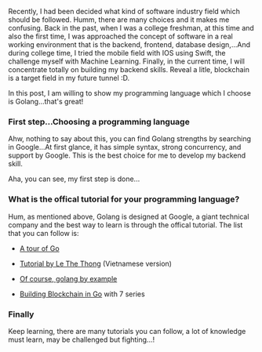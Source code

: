 [comment]: <> (Rambling a little)

[comment]: <> (self)

Recently, I had been decided what kind of software industry field which should be followed. Humm, there are many choices
and it makes me confusing. Back in the past, when I was a college freshman, at this time and also the first time, I was
approached the concept of software in a real working environment that is the backend, frontend, database design,...And
during college time, I tried the mobile field with IOS using Swift, the challenge myself with Machine Learning. Finally,
in the current time, I will concentrate totally on building my backend skills. Reveal a litle, blockchain is a target
field in my future tunnel :D.

In this post, I am willing to show my programming language which I choose is Golang...that's great!

### First step...Choosing a programming language

Ahw, nothing to say about this, you can find Golang strengths by searching in Google...At first glance, it has simple
syntax, strong concurrency, and support by Google.
This is the best choice for me to develop my backend skill.

Aha, you can see, my first step is done...

### What is the offical tutorial for your programming language?

Hum, as mentioned above, Golang is designed at Google, a giant technical company and the best way to learn is through
the offical tutorial. The list that you can follow is:

- [A tour of Go](https://tour.golang.org/)

+ [Tutorial by Le The Thong](https://hongthele.blogspot.com/2018/11/concurrency-trong-go.html) (Vietnamese version)

* [Of course, golang by example](https://gobyexample.com/)

- [Building Blockchain in Go](https://jeiwan.net/posts/building-blockchain-in-go-part-1/) with 7 series

### Finally

Keep learning, there are many tutorials you can follow, a lot of knowledge must learn, may be challenged but
fighting...!